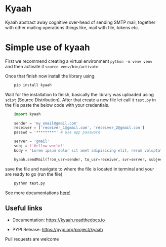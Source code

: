 
# Kyaah

Kyaah abstract away cognitive over-head of sending SMTP mail, together with other mailing operations things like, mail with file, tokens etc.

# Simple use of kyaah
First we recommend creating a virtual environment `python -m venv venv` and then activate it `source venv/bin/activate`

Once that finish now install the library using

```sh
    pip install kyaah
```

Wait for the installation to finish, basically the library was uploaded using `sdist` (Source Distribution). After that create a new file let call it `test.py` in the file paste the below code with your credentials.

```python
    import kyaah
                
    sender = 'my_email@gmail.com'
    receiver = ['receiver_1@gmail.com', 'receiver_2@gmail.com']
    passwd = '*********' # use app password

    server = 'gmail'
    subj = f'Hellow world!'
    body = 'Lorem ipsum dolor sit amet adipisicing elit, rerum voluptate ipsum volupt.'

    kyaah.sendMail(from_usr=sender, to_usr=receiver, svr=server, subject=subj, body=body, mail_passwd=passwd)
```

save the file and navigate to where the file is located in terminal and your are ready to go (run the file)

```sh
    python test.py
```

See more documentations <a href="https://kyaah.readthedocs.io">here!</a>

## Useful links

- Documentation: https://kyaah.readthedocs.io
<!-- - Repository: https://github.com/usmanmusa1920/kyaah -->
- PYPI Release: https://pypi.org/project/kyaah

Pull requests are welcome
